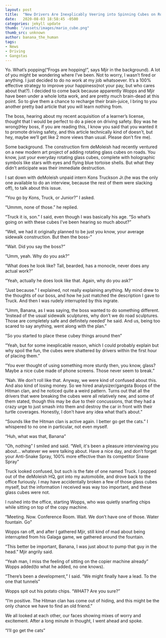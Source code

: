 ```yaml
---
layout: post
title:  "New Drivers Are Inexplicably Veering into Spinning Cubes on Roads"
date:   2020-08-03 18:58:45 -0500
categories: jekyll update
thumb: "/assets/images/mario_cube.png"
thumb_src: unknown
author: banana_the_human
tags:
- News
- Driving
- Gangstas
---
```

Yo. What’s popping(“Frogs are hopping!”, says Mjir in the background). A lot of you might be wondering where I’ve been. Not to worry, I wasn’t fired or anything. I just decided to do no work at my job whatsoever. It’s a 100% effective strategy to improve your happiness(not your pay, but who cares about that?). I decided to come back because apparently Wopps and Mjir have been under a whole lotta work, and are pretty much brain-dead at this point. So to give them a chance to recharge their brain-juice, I bring to you another pretty bad article that you will learn nothing from.

The boss, hearing about my recent acquisition of a learner’s license, thought that I would be perfect to do a piece on driving safety. Boy was he wrong(Hey boss, if you are reading this, I know you said that you wanted it to promote driving safety, and this article technically kind of doesn’t, but hey, maybe we’ll get like 2 more views than usual. Please don’t fire me).

Some background. The construction firm deMoleish had recently ventured on a new modern art project of adding rotating glass cubes on roads. You know, just your everyday rotating glass cubes, complete with holographic symbols like stars with eyes and flying blue tortoise shells. But what they didn’t anticipate was their immediate destruction.

I sat down with deMoleish unpaid intern Kons Truckson Jr.(he was the only one available to do an interview, because the rest of them were slacking off), to talk about this issue.

“You go by Kons, Truck, or Junior?” I asked.

“Ummm, none of those.” he replied.

“Truck it is, son.” I said, even though I was basically his age. “So what’s going on with these cubes I’ve been hearing so much about?”

“Well, we had it originally planned to be just you know, your average sidewalk construction. But then the boss-”

“Wait. Did you say the boss?”

“Umm, yeah. Why do you ask?”

“What does he look like? Tall, bearded, has a monocle, never does any actual work?”

“Yeah, actually he does look like that. Again, why do you ask?”

“Just because.” I explained, not really explaining anything. My mind drew to the thoughts of our boss, and how he just matched the description I gave to Truck. And then I was rudely interrupted by this ingrate.

“Umm, Banana, as I was saying, the boss wanted to do something different. ‘Instead of the usual sidewalk sculptures, why don’t we do road sculptures. Those are completely safe and definitely needed’ he said. And us, being too scared to say anything, went along with the plan.”

“So you started to place these cubey things around then”

“Yeah, but for some inexplicable reason, which I could probably explain but why spoil the fun, the cubes were shattered by drivers within the first hour of placing them.”

“You ever thought of using something more sturdy then, you know, glass? Maybe a nice cube made of phone screens. Those never seem to break.”

“Nah. We don’t roll like that. Anyway, we were kind of confused about this. And also kind of losing money. So we hired analysizer/gangsta Boops of the Hitman clan, and he noticed quite a weird pattern. Turns out that all the drivers that were breaking the cubes were all relatively new, and some of them stated, though this may be due to their concussions, that they had a crazy urge to just smash into them and destroy the car in front with their turtle coverages. Honestly, I don’t have any idea what that’s about.”

“Sounds like the Hitman clan is active again. I better go get the cats.” I whispered to no one in particular, not even myself.


“Huh, what was that, Banana”

“Oh, nothing” I smiled and said. “Well, it's been a pleasure interviewing you about… whatever we were talking about. Have a nice day, and don’t forget your Anti-Snake Spray, 100% more effective than its competitor Snaxe Spray”

Truck looked confused, but such is the fate of one named Truck. I popped out of the deMoleish HQ, got into my automobile, and drove back to the office furiously. I may have accidentally broken a few of those glass cubes myself, but the information I received was way too important, and these glass cubes were not.

I rushed into the office, starting Wopps, who was quietly snarfing chips while sitting on top of the copy machine.

“Meeting. Now. Conference Room. Wait. We don’t have one of those. Water fountain. Go”

Wopps ran off, and after I gathered Mjir, still kind of mad about being interrupted from his Galaga game, we gathered around the fountain.

“This better be important, Banana, I was just about to pump that guy in the head.” Mjir angrily said.

“Yeah man, I miss the feeling of sitting on the copier machine already” Wopps added(to what he added, no one knows).

“There’s been a development,” I said. “We might finally have a lead. To the one that tunnels”

Wopps spit out his potato chips. “WHAT? Are you sure?”

“I’m positive. The Hitman clan has come out of hiding, and this might be the only chance we have to find an old friend.”

We all looked at each other, our faces showing mixes of worry and excitement. After a long minute in thought, I went ahead and spoke.

“I’ll go get the cats”
